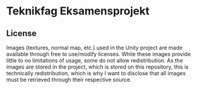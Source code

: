 # Teknikfag Eksamensprojekt

## License
Images (textures, normal map, etc.) used in the Unity project are made available through free to use/modify licenses. While these images provide little to no limitations of usage, some do not allow redistribution.
As the images are stored in the project, which is stored on this repository, this is technically redistribution, which is why I want to disclose that all images must be retrieved through their respective source.
